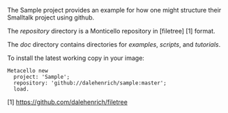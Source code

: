 The Sample project provides an example for how one might structure their Smalltalk project using github.

The *repository* directory is a Monticello repository in [filetree] [1] format.

The *doc* directory contains directories for *examples*, *scripts*, and *tutorials*. 

To install the latest working copy in your image:

```Smalltalk
Metacello new
  project: 'Sample';
  repository: 'github://dalehenrich/sample:master';
  load.
```

[1] https://github.com/dalehenrich/filetree
